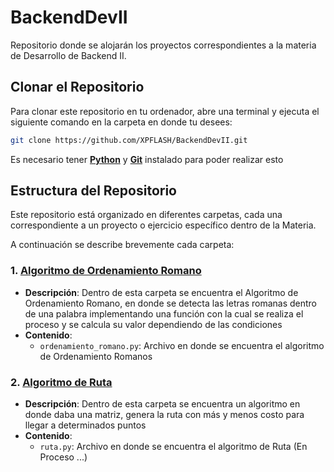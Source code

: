 # BackendDevII

Repositorio donde se alojarán los proyectos correspondientes a la materia de Desarrollo de Backend II.

## Clonar el Repositorio

Para clonar este repositorio en tu ordenador, abre una terminal y ejecuta el siguiente comando en la carpeta en donde tu desees:

```bash
git clone https://github.com/XPFLASH/BackendDevII.git
```
Es necesario tener [**Python**](https://www.python.org/) y [**Git**](https://git-scm.com/)  instalado para poder realizar esto 

## Estructura del Repositorio

Este repositorio está organizado en diferentes carpetas, cada una correspondiente a un proyecto o ejercicio específico dentro de la Materia. 

A continuación se describe brevemente cada carpeta:

### 1. [**Algoritmo de Ordenamiento Romano**](https://github.com/XPFLASH/BackendDevII/tree/main/Algoritmo_Ord_Romano)
   - **Descripción**: Dentro de esta carpeta se encuentra el Algoritmo de Ordenamiento Romano, en donde se detecta las letras romanas dentro de una palabra implementando una función con la cual se realiza el proceso y se calcula su valor dependiendo de las condiciones
   - **Contenido**:
     - `ordenamiento_romano.py`: Archivo en donde se encuentra el algoritmo de Ordenamiento Romanos

### 2. [**Algoritmo de Ruta**](https://github.com/XPFLASH/BackendDevII/tree/main/Algoritmo_Ruta)
   - **Descripción**: Dentro de esta carpeta se encuentra un algoritmo en donde daba una matriz, genera la ruta con más y menos costo para llegar a determinados puntos 
   - **Contenido**:
     - `ruta.py`: Archivo en donde se encuentra el algoritmo de Ruta (En Proceso ...)
     
